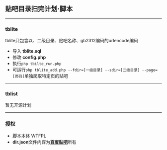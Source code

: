 ## 贴吧目录扫完计划·脚本
---
### tblite
tblite只包含以、二级目录、贴吧名称、gb2312编码的urlencode编码
- 导入 **tblite.sql**
- 修改 **config.php**
- 执行```php tbilte_run.php```
- 可运行```php tblite_add.php --fdir=[一级目录] --sdir=[二级目录] --page=[页码]```单独爬取特定页的贴吧 

---
### tblist
暂无开源计划

---
### 授权
- 脚本本体 WTFPL
- **dir.json**文件内容为[**百度贴吧**](https://tieba.baidu.com)所有